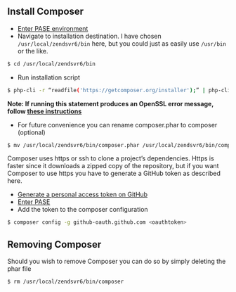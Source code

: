 ## Install Composer

* [Enter PASE environment](enter-pase-environment.md)  
* Navigate to installation destination. I have chosen `/usr/local/zendsvr6/bin` here, but you could just as easily use `/usr/bin` or the like.  
```sh
$ cd /usr/local/zendsvr6/bin
```  
* Run installation script  
```sh
$ php-cli -r “readfile('https://getcomposer.org/installer');” | php-cli
```  
__Note: If running this statement produces an OpenSSL error message, follow [these instructions](setting-up-ssl-peer-certificates.md)__  
* For future convenience you can rename composer.phar to composer (optional)  
```sh
$ mv /usr/local/zendsvr6/bin/composer.phar /usr/local/zendsvr6/bin/composer
```  

Composer uses https or ssh to clone a project’s dependencies. Https is faster since it downloads a zipped copy of the repository, 
but if you want Composer to use https you have to generate a GitHub token as described here.  
* [Generate a personal access token on GitHub](generate-github-access-token.md)    
* [Enter PASE](enter-pase-environment.md)  
* Add the token to the composer configuration
```sh
$ composer config -g github-oauth.github.com <oauthtoken>
```


## Removing Composer
Should you wish to remove Composer you can do so by simply deleting the phar file
```sh
$ rm /usr/local/zendsvr6/bin/composer
```